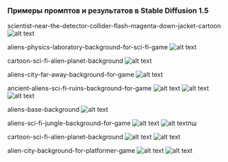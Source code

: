 ### Примеры промптов и результатов в Stable Diffusion 1.5

scientist-near-the-detector-collider-flash-magenta-down-jacket-cartoon
![alt text](images/start_screen.png)

aliens-physics-laboratory-background-for-sci-fi-game
![alt text](images/bg_scene_1.png)

cartoon-sci-fi-alien-planet-background
![alt text](images/bg_scene_2.png)

aliens-city-far-away-background-for-game
![alt text](images/bg_scene_3.png)

ancient-aliens-sci-fi-ruins-background-for-game
![alt text](images/bg_scene_4.png)
![alt text](images/back_7.png)
![alt text](images/back_8.png)

aliens-base-background
![alt text](images/bg_scene_5.png)

aliens-sci-fi-jungle-background-for-game
![alt text](images/back_1.png)
![alt text](images/back_2.png)пш

cartoon-sci-fi-alien-planet-background
![alt text](images/back_3.png)
![alt text](images/back_4.png)

alien-city-background-for-platformer-game
![alt text](images/back_5.png)
![alt text](images/back_6.png)


